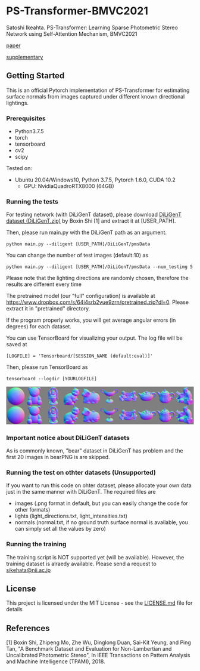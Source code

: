# PS-Transformer-BMVC2021

Satoshi Ikeahta. PS-Transformer: Learning Sparse Photometric Stereo Network using Self-Attention Mechanism, BMVC2021

 [paper](https://www.bmvc2021-virtualconference.com/assets/papers/0319.pdf)

 [supplementary](https://www.bmvc2021-virtualconference.com/assets/supp/0319_supp.zip)

## Getting Started

This is an official Pytorch implementation of PS-Transformer for estimating surface normals from images captured under different known directional lightings.

### Prerequisites

- Python3.7.5
- torch
- tensorboard
- cv2
- scipy

Tested on:
- Ubuntu 20.04/Windows10, Python 3.7.5, Pytorch 1.6.0, CUDA 10.2
  - GPU: NvidiaQuadroRTX8000 (64GB)

### Running the tests
For testing network (with DiLiGenT dataset), please download [DiLiGenT dataset (DiLiGenT.zip)](https://sites.google.com/site/photometricstereodata/) by Boxin Shi [1] and extract it at [USER_PATH].

Then, please run main.py with the DiLiGenT path as an argument.

```
python main.py --diligent [USER_PATH]/DiLiGenT/pmsData
```

You can change the number of test images (default:10) as 

```
python main.py --diligent [USER_PATH]/DiLiGenT/pmsData --num_testimg 5
```
Please note that the lighting directions are randomly chosen, therefore the results are different every time

The pretrained model (our "full" configuration) is available at https://www.dropbox.com/s/64i4srb2vue9zrn/pretrained.zip?dl=0.
Please extract it in "pretrained" directory.

If the program properly works, you will get average angular errors (in degrees) for each dataset.

You can use TensorBoard for visualizing your output. The log file will be saved at

```
[LOGFILE] = 'Tensorboard/[SESSION_NAME (default:eval)]'
```

Then, please run TensorBoard as

```
tensorboard --logdir [YOURLOGFILE]
```

<img src="fig/examples.png" width="600">

### Important notice about DiLiGenT datasets

As is commonly known, "bear" dataset in DiLiGenT has problem and the first 20 images in bearPNG is are skipped. 

### Running the test on othter datasets (Unsupported)
If you want to run this code on ohter dataset, please allocate your own data just in the same manner with DiLiGenT. The required files are
- images (.png format in default, but you can easily change the code for other formats)
- lights (light_directions.txt, light_intensities.txt)
- normals (normal.txt, if no ground truth surface normal is available, you can simply set all the values by zero)

### Running the training
The training script is NOT supported yet (will be available).
However, the training dataset is alraedy available. Please send a request to sikehata@nii.ac.jp

## License
This project is licensed under the MIT License - see the [LICENSE.md](LICENSE.md) file for details

## References
[1] Boxin Shi, Zhipeng Mo, Zhe Wu, Dinglong Duan, Sai-Kit Yeung, and Ping Tan, "A Benchmark Dataset and Evaluation for Non-Lambertian and Uncalibrated Photometric Stereo", In IEEE Transactions on Pattern Analysis and Machine Intelligence (TPAMI), 2018.
